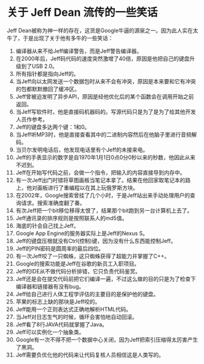 # 关于 Jeff Dean 流传的一些笑话

Jeff Dean被称为神一样的存在，这货是Google牛逼的源泉之一。因为此人实在太牛了，于是出现了关于他有多牛的一些笑话：

1. 编译器从来不给Jeff编译警告，而是Jeff警告编译器。
2. 在2000年后，Jeff码代码的速度突然激增了40倍，原因是他把自己的键盘升级到了USB 2.0。
4. 所有指针都是指向Jeff的。
5. 当Jeff向以太网发送一个数据包时从来不会有冲突，原因是本来要和它有冲突的包都默默撤回了缓冲区。
6. Jeff曾被迫发明了异步API，原因是经他优化后的某个函数会在调用开始之前返回。
7. 当Jeff写软件时，他是直接码机器码的。写源代码只是为了是为了给其他开发人员作参考。
8. Jeff的键盘多达两个键：1和0。
9. 当Jeff听MP3时，他是直接查看其中的二进制内容然后在他脑子里进行音频解码。
10. 当贝尔发明电话后，他发现电话里有个Jeff的未接来电。
11. Jeff的手表显示的数字是自1970年1月1日0点0分0秒以来的秒数，他因此从来不迟到。
12. Jeff在开始写代码之前，会做一个指令，把输入的内容直接导到内存中。
13. 有一次Jeff出门时错将草图画板当笔记本拿了。结果在他回家取笔记本的路上，他对画板进行了重编程以在其上玩俄罗斯方块。
14. 在2002年，Google搜索曾挂了几个小时，于是Jeff站出来手动处理用户的查询请求。搜索准确度翻了番。
15. 有次Jeff把一个bit移位移得太恨了，结果那个bit跑到另一台计算机上去了。
16. Jeff通讯录的排序规则是按照联系人的md5值。
17. 海底的针会自己找上Jeff。
18. Google App Engine的服务器实际上是Jeff的Nexus S。
19. Jeff的键盘压根就没有Ctrl(控制)键，因为没有什么东西能控制Jeff。
20. Jeff的PIN密码是圆周率的最后四位。
21. 有一次Jeff咬了一只蜘蛛，这只蜘蛛获得了超能力并掌握了C++。
22. Google的搜索功能是Jeff在谷歌的新员工入职项目。
23. Jeff的IDE从不做代码分析排错，它只负责代码鉴赏。
23. Jeff还是会在提交代码前把它们编译一遍，不过这么做的目的只是为了检查下编译器和链接器有没有bug。
24. Jeff给自己进行人体工程学评估的主要目的是保护他的键盘。
25. 苹果的标志上缺的那块是Jeff咬的。
26. Jeff能用一个正则表达式正确地解析HTML代码。
27. 当Jeff对日志生气的时候，循环会害怕地自动回滚。
28. Jeff看了8行JAVA代码就掌握了Java。
29. Jeff可以实例化一个抽象类。
30. Google有一次不得不把一个数据中心关闭，因为Jeff把索引压缩得太厉害产生了黑洞。
31. Jeff需要负优化他的代码来让代码复核人员相信这是人类写的。
